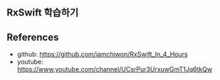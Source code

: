 ## RxSwift 학습하기



## References

- github:  https://github.com/iamchiwon/RxSwift_In_4_Hours
- youtube: https://www.youtube.com/channel/UCsrPur3UrxuwGmT1Jq6tkQw

